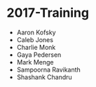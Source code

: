 # 2017-Training

- Aaron Kofsky
- Caleb Jones
- Charlie Monk
- Gaya Pedersen
- Mark Menge
- Sampoorna Ravikanth
- Shashank Chandru
